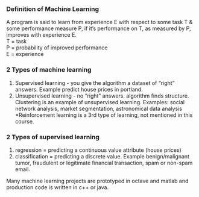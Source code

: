 ### Definition of Machine Learning
A program is said to learn from experience E with respect to some task T & some performance measure P, if it’s performance on T, as measured by P, improves with experience E.  
T = task  
P = probability of improved performance  
E = experience  

### 2 Types of machine learning
1. Supervised learning - you give the algorithm a dataset of “right” answers.  Example predict house prices in portland.
2. Unsupervised learning - no “right” answers.  algorithm finds structure. Clustering is an example of unsupervised learning. Examples: social network analysis, market segmentation, astronomical data analysis
*Reinforcement learning is a 3rd type of learning, not mentioned in this course.

### 2 Types of supervised learning
1. regression = predicting a continuous value attribute (house prices)
2. classification = predicting a discrete value.  Example benign/malignant tumor, fraudulent or legitimate financial transaction, spam or non-spam email.



Many machine learning projects are prototyped in octave and matlab and production code is written in c++ or java.
